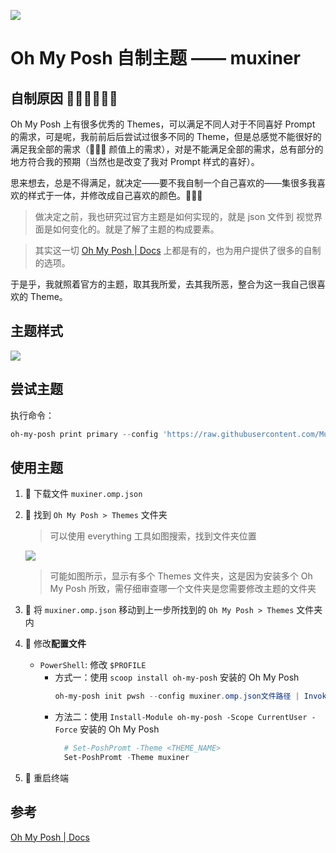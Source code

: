 
![](https://s1.ax1x.com/2022/05/25/XFqApD.png)

# Oh My Posh 自制主题 —— muxiner

## 自制原因 😶‍🌫️😶‍🌫️😶‍🌫️

Oh My Posh 上有很多优秀的 Themes，可以满足不同人对于不同喜好 Prompt 的需求，可是呢，我前前后后尝试过很多不同的 Theme，但是总感觉不能很好的满足我全部的需求（🥵🥵🥵 颜值上的需求），对是不能满足全部的需求，总有部分的地方符合我的预期（当然也是改变了我对 Prompt 样式的喜好）。

思来想去，总是不得满足，就决定——要不我自制一个自己喜欢的——集很多我喜欢的样式于一体，并修改成自己喜欢的颜色。🙈🙈🙈

> 做决定之前，我也研究过官方主题是如何实现的，就是 json 文件到 视觉界面是如何变化的。就是了解了主题的构成要素。

> 其实这一切 [Oh My Posh | Docs](https://ohmyposh.dev/docs) 上都是有的，也为用户提供了很多的自制的选项。

于是乎，我就照着官方的主题，取其我所爱，去其我所恶，整合为这一我自己很喜欢的 Theme。

## 主题样式

![](https://s1.ax1x.com/2022/05/25/XFbv6J.png)

## 尝试主题

执行命令：
```ps1
oh-my-posh print primary --config 'https://raw.githubusercontent.com/Muxiner/ohmyposh-theme-muxiner/master/muxiner.omp.json' --shell powershell
```

## 使用主题

1. 🦥 下载文件 `muxiner.omp.json`
2. 🦥 找到 `Oh My Posh > Themes` 文件夹
   > 可以使用 everything 工具如图搜索，找到文件夹位置

   ![](https://s1.ax1x.com/2022/05/23/XpkvDg.png)

   > 可能如图所示，显示有多个 Themes 文件夹，这是因为安装多个 Oh My Posh 所致，需仔细审查哪一个文件夹是您需要修改主题的文件夹
3. 🦥 将 `muxiner.omp.json` 移动到上一步所找到的 `Oh My Posh > Themes` 文件夹内
4. 🦥 修改**配置文件**
   + `PowerShell`: 修改 `$PROFILE`
       + 方式一：使用 `scoop install oh-my-posh` 安装的 Oh My Posh
            ```ps1
            oh-my-posh init pwsh --config muxiner.omp.json文件路径 | Invoke-Expression
            ```
       + 方法二：使用 `Install-Module oh-my-posh -Scope CurrentUser -Force` 安装的 Oh My Posh
          ```ps1
            # Set-PoshPromt -Theme <THEME_NAME>
            Set-PoshPromt -Theme muxiner
          ```
5. 🦥 重启终端

## 参考

[Oh My Posh | Docs](https://ohmyposh.dev/docs)
